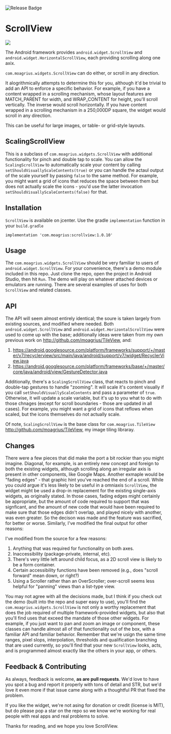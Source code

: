 ![Release Badge](https://img.shields.io/github/release/moagrius/ScrollView.svg)

# ScrollView

<img src="https://user-images.githubusercontent.com/701344/57316752-234e3000-70bc-11e9-84ef-a89c54f04fc1.gif" />

The Android framework provides `android.widget.ScrollView` and `android.widget.HorizontalScrollView`, each providing scrolling along one axix.

`com.moagrius.widgets.ScrollView` can do either, or scroll in any direction.

It alogrithmically attempts to determine this for you, although it'd be trivial to add an API to enforce a specific behavior.  For example, if you have a content wrapped in a scrolling mechanism, whose layout features are MATCH_PARENT for width, and WRAP_CONTENT for height, you'll scroll vertically.  The inverse would scroll horizontally.  If you have content wrapped in a scrolling mechanism in a 250,000DP square, the widget would scroll in any direction.

This can be useful for large images, or table- or grid-style layouts.

## ScalingScrollView

This is a subclass of `com.moagrius.widgets.ScrollView` with additional functionality for pinch and double tap to scale.  You can allow the `ScalingScrollView` to automatically scale your content by calling `setShouldVisuallyScaleContents(true)` or you can handle the actaul output of the scale yourself by passing `false` to the same method.  For example, you might want a grid of icons that reduces the space between them but does not actually scale the icons - you'd use the latter invocation `setShouldVisuallyScaleContents(false)` for that.

## Installation

`ScrollView` is available on jcenter.  Use the gradle `implementation` function in your `build.gradle`

```
implementation 'com.moagrius:scrollview:1.0.10'
```

## Usage

The `com.moagrius.widgets.ScrollView` should be very familiar to users of `android.widget.ScrollView`.  For your convenience, there's a demo module included in this repo.  Just clone the repo, open the project in Android Studio, then hit `Run`.  The demo will play on whatever attached devices or emulators are running.  There are several examples of uses for both `ScrollView` and related classes.

## API

The API will seem almost entirely identical; the soure is taken largely from existing sources, and modified where needed.  Both `android.widget.ScrollView` and `android.widget.HorizontalScrollView` were used to come up with the base; additionally ideas were taken from my own previous work on http://github.com/moagrius/TileView, and:

1. https://android.googlesource.com/platform/frameworks/support/+/master/v7/recyclerview/src/main/java/android/support/v7/widget/RecyclerView.java
1. https://android.googlesource.com/platform/frameworks/base/+/master/core/java/android/view/GestureDetector.java

Additionally, there's a `ScalingScrollView` class, that reacts to pinch and double-tap gestures to handle "zooming".  It will scale it's content visually if you call `setShouldVisuallyScaleContents` and pass a parameter of `true`.  Otherwise, it will update a scale variable, but it's up to you what to do with those chnages (except for scroll boundaries - those are updated in all cases).  For example, you might want a grid of icons that reflows when scaled, but the icons themselves do not actually scale.

Of note, `ScalingScrollView` is the base class for `com.moagrius.TileView` http://github.com/moagrius/TileView, my image tiling libraray.

## Changes

There were a few pieces that did make the port a bit rockier than you might imagine.  Diagonal, for example, is an entirely new concept and foreign to both the existing widgets, although scrolling along an irregular axis is present in other components, like Google Maps.  Another exmaple would be "fading edges" - that graphic hint you've reached the end of a scroll.  While you could argue it's less likely to be useful in a omniaxis `ScrollView`, the widget might be used a drop-in replacement for the existing single-axis widgets, as originally stated.  In those cases, fading edges might certainly be appropriate, but the amount of code required to support that was signficant, and the amount of new code that would have been required to make sure that those edges didn't overlap, and played nicely with another, was even greater.  So the decison was made and the feature was sacrified, for better or worse.  Similarly, I've modified the final output for other reasons:

I've modified from the source for a few reasons:
  
 1. Anything that was required for functionality on both axes.
 2. Inaccessibility (package-private, internal, etc).
 3. There's very little left around child focus, as a 2D scroll view is likely to be a form container.
 5. Certain accessibility functions have been removed (e.g., does "scroll forward" mean down, or right?)
 6. Using a Scroller rather than an OverScroller; over-scroll seems less helpful for "panning" views than a list-type view.

You may not agree with all the decisions made, but I think if you check out the demo (built into the repo and super easy to use), you'll find the `com.moagrius.widgets.ScrollView` is not only a worthy replacement that does the job required of multiple framework-provided widgets, but also that you'll find uses that exceed the mandate of those other widgets.  For example, if you just want to pan and zoom an image or component, these classes can handle almost all of that functionality out of the box, with a familiar API and familiar behavior.  Remember that we're usign the same time ranges, pixel slops, interpolation, thresholds and qualification branching that are used currently, so you'll find that your new `ScrollView` looks, acts, and is programmed almost exactly like the others in your app, or others.

## Feedback & Contributing

As always, feedback is welcome, **as are pull requests**.  We'd love to have you spot a bug and report it properly with tons of detail and STR, but we'd love it even more if that issue came along with a thoughtful PR that fixed the problem.

If you like the widget, we're not asing for donation or credit (license is MIT), but do please pop a star on the repo so we know we're working for real people with real apps and real problems to solve.

Thanks for reading, and we hope you love ScrollView.
